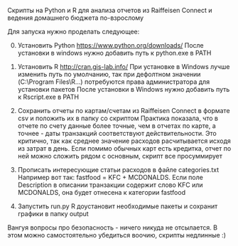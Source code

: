 Скрипты на Python и R для анализа отчетов из Raiffeisen Connect и ведения домашнего бюджета по-взрослому

Для запуска нужно проделать следующее:

0. Установить Python
https://www.python.org/downloads/
После установки в windows нужно добавить путь к python.exe в PATH

1. Установить R
http://cran.gis-lab.info/
При установке в Windows лучше изменить путь по умолчанию, так при дефолтном значении (C:\Program Files\R...) потребуются права администратора для установки пакетов
После установки в Windows нужно добавить путь к Rscript.exe в PATH

2. Сохранить отчеты по картам/счетам из Raiffeisen Connect в формате csv и положить их в папку со скриптом
Практика показала, что в отчете по счету данные более точные, чем в отчетах по карте, а точнее - даты транзакций соответствуют действительности. Это критично, так как среднее значение расходов расчитывается исходя из затрат в день. Если помимо обычных карт есть кредитка, отчет по ней можно сложить рядом с основным, скрипт все просуммирует

3. Прописать интересующие статьи расходов в файле categories.txt
Например вот так:
fastfood = KFC + MCDONALDS.
Если поле Description в описании транзакции cодержит слово KFC или MCDONALDS, она будет отнесена к категории fastfood

4. Запустить run.py
R доустановит необходимые пакеты и сохранит графики в папку output

Вангуя вопросы про безопасность - ничего никуда не отсылается. В этом можно самостоятельно убедиться воочию, скрипты недлинные :)